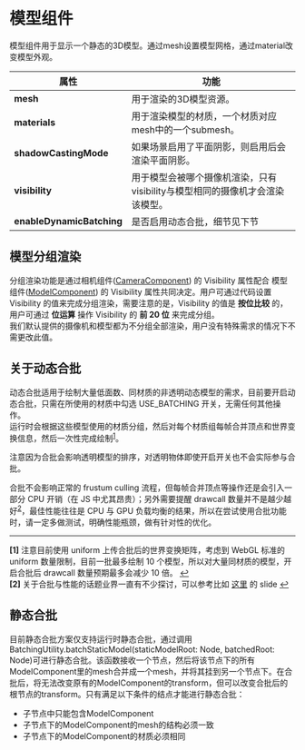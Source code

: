# 模型组件

模型组件用于显示一个静态的3D模型。通过mesh设置模型网格，通过material改变模型外观。

属性 | 功能
--- | ---
**mesh** | 用于渲染的3D模型资源。
**materials** | 用于渲染模型的材质，一个材质对应mesh中的一个submesh。
**shadowCastingMode** | 如果场景启用了平面阴影，则启用后会渲染平面阴影。
**visibility** | 用于模型会被哪个摄像机渲染，只有visibility与模型相同的摄像机才会渲染该模型。
**enableDynamicBatching** | 是否启用动态合批，细节见下节

## 模型分组渲染

分组渲染功能是通过相机组件([CameraComponent](../../editor/components/camera-component.md)) 的 Visibility 属性配合 模型组件([ModelComponent](../../engine/renderable/model-component.md)) 的 Visibility 属性共同决定。用户可通过代码设置 Visibility 的值来完成分组渲染，需要注意的是，Visibility 的值是 **按位比较** 的，用户可通过 **位运算** 操作 Visibility 的 **前 20 位** 来完成分组。<br>
我们默认提供的摄像机和模型都为不分组全部渲染，用户没有特殊需求的情况下不需更改此值。

## 关于动态合批

动态合批适用于绘制大量低面数、同材质的非透明动态模型的需求，目前要开启动态合批，只需在所使用的材质中勾选 USE_BATCHING 开关，无需任何其他操作。<br>
运行时会根据这些模型使用的材质分组，然后对每个材质组每帧合并顶点和世界变换信息，然后一次性完成绘制<sup id="a1">[1](#f1)</sup>。

注意因为合批会影响透明模型的排序，对透明物体即使开启开关也不会实际参与合批。

合批不会影响正常的 frustum culling 流程，但每帧合并顶点等操作还是会引入一部分 CPU 开销（在 JS 中尤其昂贵）；另外需要提醒 drawcall 数量并不是越少越好<sup id="a2">[2](#f2)</sup>，最佳性能往往是 CPU 与 GPU 负载均衡的结果，所以在尝试使用合批功能时，请一定多做测试，明确性能瓶颈，做有针对性的优化。

---

<b id="f1">[1]</b> 注意目前使用 uniform 上传合批后的世界变换矩阵，考虑到 WebGL 标准的 uniform 数量限制，目前一批最多绘制 10 个模型，所以对大量同材质的模型，开启合批后 drawcall 数量预期最多会减少 10 倍。 [↩](#a1)<br>
<b id="f2">[2]</b> 关于合批与性能的话题业界一直有不少探讨，可以参考比如 [这里](http://www.ce.u-sys.org/Veranstaltungen/Interaktive%20Computergraphik%20(Stamminger)/papers/BatchBatchBatch.pdf) 的 slide [↩](#a2)<br>

## 静态合批
目前静态合批方案仅支持运行时静态合批，通过调用BatchingUtility.batchStaticModel(staticModelRoot: Node, batchedRoot: Node)可进行静态合批。该函数接收一个节点，然后将该节点下的所有ModelComponent里的mesh合并成一个mesh，并将其挂到另一个节点下。在合批后，将无法改变原有的ModelComponent的transform，但可以改变合批后的根节点的transform。只有满足以下条件的结点才能进行静态合批：

- 子节点中只能包含ModelComponent
- 子节点下的ModelComponent的mesh的结构必须一致
- 子节点下的ModelComponent的材质必须相同

